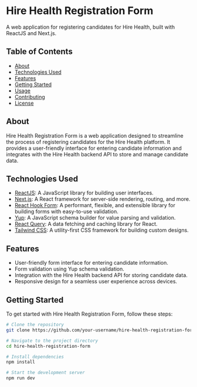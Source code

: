 # Hire Health Registration Form

A web application for registering candidates for Hire Health, built with ReactJS and Next.js.

## Table of Contents

- [About](#about)
- [Technologies Used](#technologies-used)
- [Features](#features)
- [Getting Started](#getting-started)
- [Usage](#usage)
- [Contributing](#contributing)
- [License](#license)

## About

Hire Health Registration Form is a web application designed to streamline the process of registering candidates for the Hire Health platform. It provides a user-friendly interface for entering candidate information and integrates with the Hire Health backend API to store and manage candidate data.

## Technologies Used

- [ReactJS](https://reactjs.org/): A JavaScript library for building user interfaces.
- [Next.js](https://nextjs.org/): A React framework for server-side rendering, routing, and more.
- [React Hook Form](https://react-hook-form.com/): A performant, flexible, and extensible library for building forms with easy-to-use validation.
- [Yup](https://github.com/jquense/yup): A JavaScript schema builder for value parsing and validation.
- [React Query](https://react-query.tanstack.com/): A data fetching and caching library for React.
- [Tailwind CSS](https://tailwindcss.com/): A utility-first CSS framework for building custom designs.

## Features

- User-friendly form interface for entering candidate information.
- Form validation using Yup schema validation.
- Integration with the Hire Health backend API for storing candidate data.
- Responsive design for a seamless user experience across devices.

## Getting Started

To get started with Hire Health Registration Form, follow these steps:

```bash
# Clone the repository
git clone https://github.com/your-username/hire-health-registration-form.git

# Navigate to the project directory
cd hire-health-registration-form

# Install dependencies
npm install

# Start the development server
npm run dev
```
